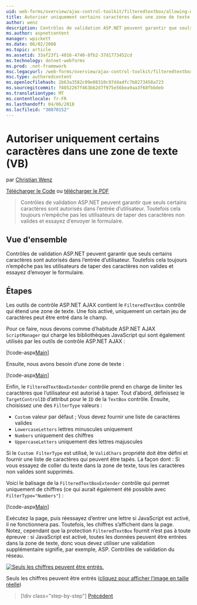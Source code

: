 ```yaml
---
uid: web-forms/overview/ajax-control-toolkit/filteredtextbox/allowing-only-certain-characters-in-a-text-box-vb
title: Autoriser uniquement certains caractères dans une zone de texte (VB) | Documents Microsoft
author: wenz
description: Contrôles de validation ASP.NET peuvent garantir que seuls certains caractères sont autorisés dans l’entrée d’utilisateur. Toutefois cela toujours n’empêche pas les utilisateurs de la saisie non valides...
ms.author: aspnetcontent
manager: wpickett
ms.date: 06/02/2008
ms.topic: article
ms.assetid: 33af23f1-4016-4740-8fb2-37d1773452cd
ms.technology: dotnet-webforms
ms.prod: .net-framework
msc.legacyurl: /web-forms/overview/ajax-control-toolkit/filteredtextbox/allowing-only-certain-characters-in-a-text-box-vb
msc.type: authoredcontent
ms.openlocfilehash: 2b63a3582c09e08310c97d4adfc7b8273458a723
ms.sourcegitcommit: f8852267f463b62d7f975e56bea9aa3f68fbbdeb
ms.translationtype: MT
ms.contentlocale: fr-FR
ms.lasthandoff: 04/06/2018
ms.locfileid: "30870152"
---
```

<a name="allowing-only-certain-characters-in-a-text-box-vb"></a>Autoriser uniquement certains caractères dans une zone de texte (VB)
====================
par [Christian Wenz](https://github.com/wenz)

[Télécharger le Code](http://download.microsoft.com/download/4/c/2/4c2def7a-0d23-4055-91f9-1f18504167d7/FilteredTextBox0.vb.zip) ou [télécharger le PDF](http://download.microsoft.com/download/b/6/a/b6ae89ee-df69-4c87-9bfb-ad1eb2b23373/filteredtextbox0VB.pdf)

> Contrôles de validation ASP.NET peuvent garantir que seuls certains caractères sont autorisés dans l’entrée d’utilisateur. Toutefois cela toujours n’empêche pas les utilisateurs de taper des caractères non valides et essayez d’envoyer le formulaire.


## <a name="overview"></a>Vue d'ensemble

Contrôles de validation ASP.NET peuvent garantir que seuls certains caractères sont autorisés dans l’entrée d’utilisateur. Toutefois cela toujours n’empêche pas les utilisateurs de taper des caractères non valides et essayez d’envoyer le formulaire.

## <a name="steps"></a>Étapes

Les outils de contrôle ASP.NET AJAX contient le `FilteredTextBox` contrôle qui étend une zone de texte. Une fois activé, uniquement un certain jeu de caractères peut être entré dans le champ.

Pour ce faire, nous devons comme d’habitude ASP.NET AJAX `ScriptManager` qui charge les bibliothèques JavaScript qui sont également utilisés par les outils de contrôle ASP.NET AJAX :

[!code-aspx[Main](allowing-only-certain-characters-in-a-text-box-vb/samples/sample1.aspx)]

Ensuite, nous avons besoin d’une zone de texte :

[!code-aspx[Main](allowing-only-certain-characters-in-a-text-box-vb/samples/sample2.aspx)]

Enfin, le `FilteredTextBoxExtender` contrôle prend en charge de limiter les caractères que l’utilisateur est autorisé à taper. Tout d’abord, définissez le `TargetControlID` d’attribut pour le `ID` de la `TextBox` contrôle. Ensuite, choisissez une des `FilterType` valeurs :

- `Custom` valeur par défaut ; Vous devez fournir une liste de caractères valides
- `LowercaseLetters` lettres minuscules uniquement
- `Numbers` uniquement des chiffres
- `UppercaseLetters` uniquement des lettres majuscules

Si le `Custom FilterType` est utilisé, le `ValidChars` propriété doit être défini et fournir une liste de caractères qui peuvent être tapés. La façon dont : Si vous essayez de coller du texte dans la zone de texte, tous les caractères non valides sont supprimés.

Voici le balisage de la `FilteredTextBoxExtender` contrôle qui permet uniquement de chiffres (ce qui aurait également été possible avec `FilterType="Numbers"`) :

[!code-aspx[Main](allowing-only-certain-characters-in-a-text-box-vb/samples/sample3.aspx)]

Exécutez la page, puis réessayez d’entrer une lettre si JavaScript est activé, il ne fonctionnera pas. Toutefois, les chiffres s’affichent dans la page. Notez, cependant que la protection `FilteredTextBox` fournit n’est pas à toute épreuve : si JavaScript est activé, toutes les données peuvent être entrées dans la zone de texte, donc vous devez utiliser une validation supplémentaire signifie, par exemple, ASP. Contrôles de validation du réseau.


[![Seuls les chiffres peuvent être entrés.](allowing-only-certain-characters-in-a-text-box-vb/_static/image2.png)](allowing-only-certain-characters-in-a-text-box-vb/_static/image1.png)

Seuls les chiffres peuvent être entrés ([cliquez pour afficher l’image en taille réelle](allowing-only-certain-characters-in-a-text-box-vb/_static/image3.png))

> [!div class="step-by-step"]
> [Précédent](allowing-only-certain-characters-in-a-text-box-cs.md)

